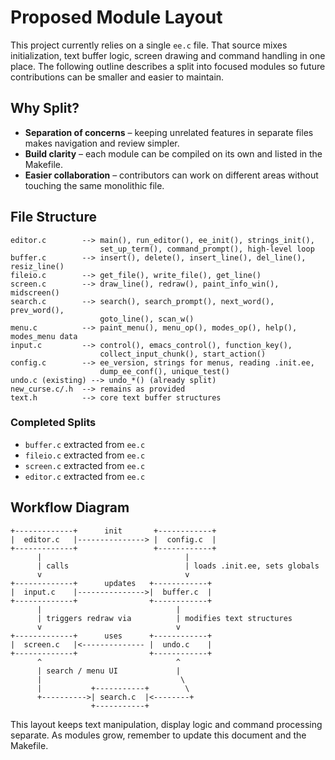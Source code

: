 # Proposed Module Layout

This project currently relies on a single `ee.c` file. That source mixes
initialization, text buffer logic, screen drawing and command handling in one
place. The following outline describes a split into focused modules so future
contributions can be smaller and easier to maintain.

## Why Split?

- **Separation of concerns** – keeping unrelated features in separate files makes
  navigation and review simpler.
- **Build clarity** – each module can be compiled on its own and listed in the
  Makefile.
- **Easier collaboration** – contributors can work on different areas without
  touching the same monolithic file.

## File Structure

```
editor.c        --> main(), run_editor(), ee_init(), strings_init(),
                    set_up_term(), command_prompt(), high-level loop
buffer.c        --> insert(), delete(), insert_line(), del_line(), resiz_line()
fileio.c        --> get_file(), write_file(), get_line()
screen.c        --> draw_line(), redraw(), paint_info_win(), midscreen()
search.c        --> search(), search_prompt(), next_word(), prev_word(),
                    goto_line(), scan_w()
menu.c          --> paint_menu(), menu_op(), modes_op(), help(), modes_menu data
input.c         --> control(), emacs_control(), function_key(),
                    collect_input_chunk(), start_action()
config.c        --> ee_version, strings for menus, reading .init.ee,
                    dump_ee_conf(), unique_test()
undo.c (existing) --> undo_*() (already split)
new_curse.c/.h  --> remains as provided
text.h          --> core text buffer structures
```

### Completed Splits

- `buffer.c` extracted from `ee.c`
- `fileio.c` extracted from `ee.c`
- `screen.c` extracted from `ee.c`
- `editor.c` extracted from `ee.c`

## Workflow Diagram

```
+-------------+      init       +------------+
|  editor.c   |---------------> |  config.c  |
+-------------+                 +------------+
      |                                |
      | calls                          | loads .init.ee, sets globals
      v                                v
+-------------+      updates   +------------+
|  input.c    |--------------->|  buffer.c  |
+-------------+                +------------+
      |                              |
      | triggers redraw via          | modifies text structures
      v                              v
+-------------+      uses      +------------+
|  screen.c   |<-------------- |  undo.c    |
+-------------+                +------------+
      ^                              ^
      | search / menu UI             |
      |                               \
      |           +-----------+        \
      +---------->| search.c  |<--------+
                  +-----------+
```

This layout keeps text manipulation, display logic and command processing
separate. As modules grow, remember to update this document and the Makefile.
